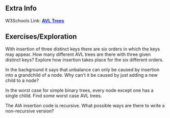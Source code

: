 <style>
a:link {
    color: #1e28f0;
}
a:visited{
    color: #3c1478;
}
a:hover{
    color: #1e288c;
}
</style>

## Extra Info

W3Schools Link: [**AVL Trees**][G4GLink]

[G4GLink]: https://www.w3schools.com/dsa/dsa_data_avltrees.php

## Exercises/Exploration

With insertion of three distinct keys there are six orders in which the
keys may appear.  How many different AVL trees are there with three
given distinct keys? Explore how insertion takes place for the six
different orders.

In the background it says that unbalance can only be caused by insertion
into a grandchild of a node.  Why can't it be caused by just adding a
new child to a node?

In the worst case for simple binary trees, every node except one has a
single chlild. Find some worst case AVL trees.

The AIA insertion code is recursive.  What possible ways are there to
write a non-recursive version?

